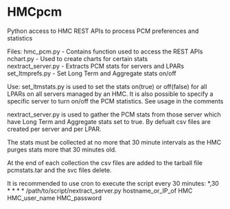 # HMCpcm
Python access to HMC REST APIs to process PCM preferences and statistics


Files:
hmc_pcm.py         - Contains function used to access the REST APIs<BR>
nchart.py          - Used to create charts for certain stats<BR>
nextract_server.py - Extracts PCM stats for servers and LPARs
set_ltmprefs.py    - Set Long Term and Aggregate stats on/off 


Use:
set_ltmstats.py is used to set the stats on(true) or off(false) for all LPARs on all servers managed by an HMC. It is also possible to
specify a specific server to turn on/off the PCM statistics. See usage in the comments


nextract_server.py is used to gather the PCM stats from those server which have Long Term and Aggregate stats set to true. By defualt
csv files are created per server and per LPAR.

The stats must be collected at no more that 30 minute intervals as the HMC purges stats more that 30 minutes old.

At the end of each collection the csv files are added to the tarball file pcmstats.tar and the svc files delete.

It is recommended to use cron to execute the script every 30 minutes:
*,30 * * * * /path/to/script/nextract_server.py hostname_or_IP_of HMC HMC_user_name HMC_password
